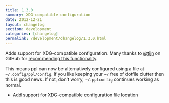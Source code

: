 ```yaml
---
title: 1.3.0
summary: XDG-compatible configuration
date: 2012-12-21
layout: changelog
section: development
categories: [changelog]
permalink: /development/changelog/1.3.0.html
---
```


Adds support for XDG-compatible configuration. Many thanks to
[@tijn](https://github.com/henrycatalinismith/ppl/issues/4) on GitHub for [recommending this
functionality](https://github.com/henrycatalinismith/ppl/issues/4).

This means ppl can now be alternatively configured using a file at
`~/.config/ppl/config`. If you like keeping your `~/` free of dotfile clutter
then this is good news. If not, don't worry, `~/.pplconfig` continues working as
normal.

* Add support for XDG-compatible configuration file location
